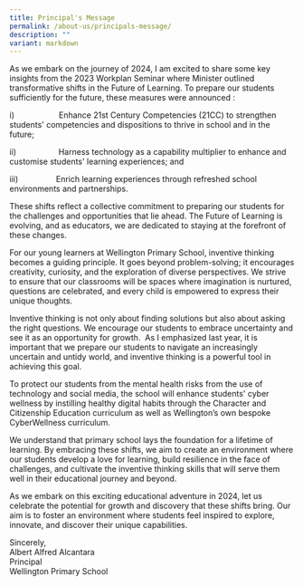 ```yaml
---
title: Principal's Message
permalink: /about-us/principals-message/
description: ""
variant: markdown
---
```

As we embark on the journey of 2024, I am excited to share some key insights from the 2023 Workplan Seminar where Minister outlined transformative shifts in the Future of Learning. To prepare our students sufficiently for the future, these measures were announced :

i)&nbsp;&nbsp;&nbsp;&nbsp;&nbsp;&nbsp;&nbsp;&nbsp;&nbsp;&nbsp;&nbsp;&nbsp;&nbsp;&nbsp;&nbsp;&nbsp;&nbsp;&nbsp;&nbsp; Enhance 21st Century Competencies (21CC) to strengthen students' competencies and dispositions to thrive in school and in the future;

ii)&nbsp;&nbsp;&nbsp;&nbsp;&nbsp;&nbsp;&nbsp;&nbsp;&nbsp;&nbsp;&nbsp;&nbsp;&nbsp;&nbsp;&nbsp;&nbsp;&nbsp;&nbsp; Harness technology as a capability multiplier to enhance and customise students' learning experiences; and

iii)&nbsp;&nbsp;&nbsp;&nbsp;&nbsp;&nbsp;&nbsp;&nbsp;&nbsp;&nbsp;&nbsp;&nbsp;&nbsp;&nbsp;&nbsp;&nbsp; Enrich learning experiences through refreshed school environments and partnerships.

These shifts reflect a collective commitment to preparing our students for the challenges and opportunities that lie ahead. The Future of Learning is evolving, and as educators, we are dedicated to staying at the forefront of these changes.

For our young learners at Wellington Primary School, inventive thinking becomes a guiding principle. It goes beyond problem-solving; it encourages creativity, curiosity, and the exploration of diverse perspectives. We strive to ensure that our classrooms will be spaces where imagination is nurtured, questions are celebrated, and every child is empowered to express their unique thoughts.

Inventive thinking is not only about finding solutions but also about asking the right questions. We encourage our students to embrace uncertainty and see it as an opportunity for growth. &nbsp;As I emphasized last year, it is important that we prepare our students to navigate an increasingly uncertain and untidy world, and inventive thinking is a powerful tool in achieving this goal.

To protect our students from the mental health risks from the use of technology and social media, the school will enhance students' cyber wellness by instilling healthy digital habits through the Character and Citizenship Education curriculum as well as Wellington’s own bespoke CyberWellness curriculum.

We understand that primary school lays the foundation for a lifetime of learning. By embracing these shifts, we aim to create an environment where our students develop a love for learning, build resilience in the face of challenges, and cultivate the inventive thinking skills that will serve them well in their educational journey and beyond.

As we embark on this exciting educational adventure in 2024, let us celebrate the potential for growth and discovery that these shifts bring. Our aim is to foster an environment where students feel inspired to explore, innovate, and discover their unique capabilities.

Sincerely,<br>
Albert Alfred Alcantara<br>
Principal<br>
Wellington Primary School

 